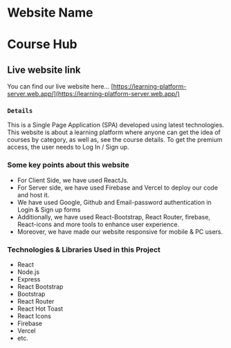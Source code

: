 # Website Name

# Course Hub

## Live website link

You can find our live website here... [https://learning-platform-server.web.app/](https://learning-platform-server.web.app/)

### `Details`

This is a Single Page Application (SPA) developed using latest technologies. This website is about a learning platform where anyone can get the idea of courses by category, as well as, see the course details. To get the premium access, the user needs to Log In / Sign up.

### Some key points about this website

- For Client Side, we have used ReactJs.
- For Server side, we have used Firebase and Vercel to deploy our code and host it.
- We have used Google, Github and Email-password authentication in Login & Sign up forms
- Additionally, we have used React-Bootstrap, React Router, firebase, React-icons and more tools to enhance user experience.
- Moreover, we have made our website responsive for mobile & PC users.

### Technologies & Libraries Used in this Project

- React
- Node.js
- Express
- React Bootstrap
- Bootstrap
- React Router
- React Hot Toast
- React Icons
- Firebase
- Vercel 
- etc.

